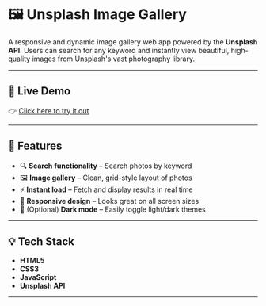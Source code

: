 # 🖼️ Unsplash Image Gallery

A responsive and dynamic image gallery web app powered by the **Unsplash API**. Users can search for any keyword and instantly view beautiful, high-quality images from Unsplash's vast photography library.

---

## 🚀 Live Demo

👉 [Click here to try it out](https://shubhamt43.github.io/imgallery/)

---

## 🔧 Features

- 🔍 **Search functionality** – Search photos by keyword
- 🖼️ **Image gallery** – Clean, grid-style layout of photos
- ⚡ **Instant load** – Fetch and display results in real time
- 📱 **Responsive design** – Looks great on all screen sizes
- 🎨 (Optional) **Dark mode** – Easily toggle light/dark themes

---

## 💡 Tech Stack

- **HTML5**
- **CSS3**
- **JavaScript**
- **Unsplash API**

---
